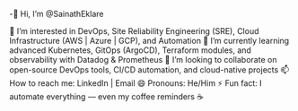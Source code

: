 -👋 Hi, I’m @SainathEklare

👀 I’m interested in DevOps, Site Reliability Engineering (SRE), Cloud Infrastructure (AWS | Azure | GCP), and Automation
🌱 I’m currently learning advanced Kubernetes, GitOps (ArgoCD), Terraform modules, and observability with Datadog & Prometheus
💞️ I’m looking to collaborate on open-source DevOps tools, CI/CD automation, and cloud-native projects
📫 How to reach me: LinkedIn | Email
😄 Pronouns: He/Him
⚡ Fun fact: I automate everything — even my coffee reminders ☕
